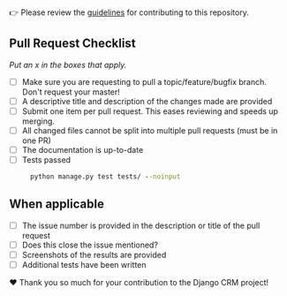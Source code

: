 

👉 Please review the [guidelines](https://github.com/DjangoCRM/django-crm/blob/main/CONTRIBUTING.md) for contributing to this repository.

## Pull Request Checklist

*Put an x in the boxes that apply.*

- [ ] Make sure you are requesting to pull a topic/feature/bugfix branch. Don't request your master!
- [ ] A descriptive title and description of the changes made are provided
- [ ] Submit one item per pull request. This eases reviewing and speeds up merging.
- [ ] All changed files cannot be split into multiple pull requests (must be in one PR)
- [ ] The documentation is up-to-date
- [ ] Tests passed
    ```cmd
      python manage.py test tests/ --noinput
    ```
## When applicable

- [ ] The issue number is provided in the description or title of the pull request
- [ ] Does this close the issue mentioned?
- [ ] Screenshots of the results are provided
- [ ] Additional tests have been written

❤️ Thank you so much for your contribution to the Django CRM project!